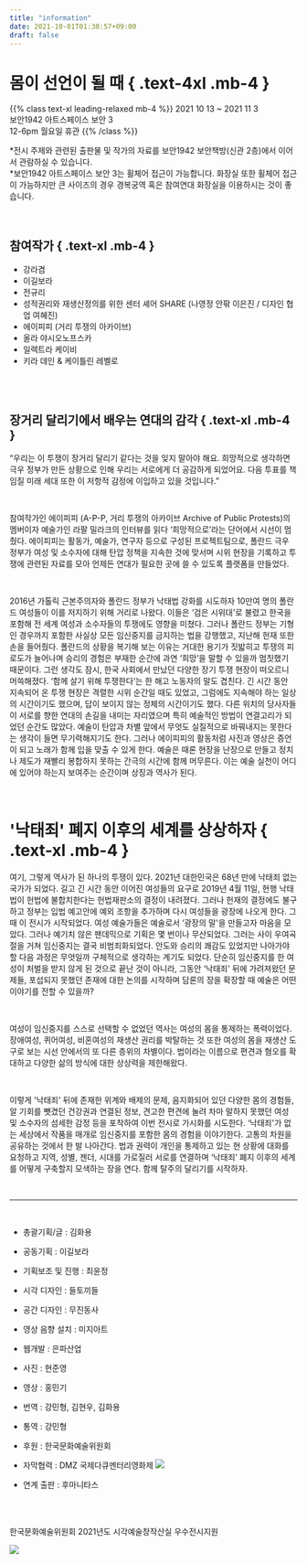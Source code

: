 ```yaml
---
title: "information"
date: 2021-10-01T01:30:57+09:00
draft: false
---
```


# 몸이 선언이 될 때 { .text-4xl .mb-4 }

{{% class text-xl leading-relaxed mb-4 %}}
2021 10 13 ~ 2021 11 3
<br/>
보안1942 아트스페이스 보안 3
<br/>
12-6pm 월요일 휴관
{{% /class %}}

*전시 주제와 관련된 출판물 및 작가의 자료를 보안1942 보안책방(신관 2층)에서 이어서 관람하실 수 있습니다. <br/>
*보안1942 아트스페이스 보안 3는 휠체어 접근이 가능합니다. 화장실 또한 휠체어 접근이 가능하지만 큰 사이즈의 경우 경복궁역 혹은 참여연대 화장실을 이용하시는 것이 좋습니다.

<br/>

## 참여작가 { .text-xl .mb-4 }

 - 강라겸
 - 이길보라
 - 전규리
 - 성적권리와 재생산정의를 위한 센터 셰어 SHARE (나영정 안팎 이은진 / 디자인 협업 여혜진)
 - 에이피피 (거리 투쟁의 아카이브)
 - 올라 야시오노프스카
 - 일렉트라 케이비
 - 키라 데인 & 케이틀린 레벨로

<br/>
<br/>

## 장거리 달리기에서 배우는 연대의 감각 { .text-xl .mb-4 }

“우리는 이 투쟁이 장거리 달리기 같다는 것을 잊지 말아야 해요. 희망적으로 생각하면 극우 정부가 만든 상황으로 인해 우리는 서로에게 더 공감하게 되었어요. 다음 투표를 책임질 미래 세대 또한 이 저항적 감정에 이입하고 있을 것입니다.”

<br/>

참여작가인 에이피피 (A-P-P, 거리 투쟁의 아카이브 Archive of Public Protests)의 멤버이자 예술가인 라팔 밀라크의 인터뷰를 읽다 ‘희망적으로’라는 단어에서 시선이 멈췄다. 에이피피는 활동가, 예술가, 연구자 등으로 구성된 프로젝트팀으로, 폴란드 극우 정부가 여성 및 소수자에 대해 탄압 정책을 지속한 것에 맞서며 시위 현장을 기록하고 투쟁에 관련된 자료를 모아 언제든 연대가 필요한 곳에 쓸 수 있도록 플랫폼을 만들었다.

<br/>

2016년 가톨릭 근본주의자와 폴란드 정부가 낙태법 강화를 시도하자 10만여 명의 폴란드 여성들이 이를 저지하기 위해 거리로 나왔다. 이들은 ‘검은 시위대'로 불렸고 한국을 포함해 전 세계 여성과 소수자들의 투쟁에도 영향을 미쳤다. 그러나 폴란드 정부는 기형인 경우까지 포함한 사실상 모든 임신중지를 금지하는 법을 강행했고, 지난해 헌재 또한 손을 들어줬다. 폴란드의 상황을 복기해 보는 이유는 거대한 용기가 짓밟히고 투쟁의 피로도가 늘어나며 승리의 경험은 부재한 순간에 과연 ‘희망’을 말할 수 있을까 멈칫했기 때문이다. 그런 생각도 잠시, 한국 사회에서 만났던 다양한 장기 투쟁 현장이 떠오르니 머쓱해졌다. ‘함께 살기 위해 투쟁한다’는 한 해고 노동자의 말도 겹친다. 긴 시간 동안 지속되어 온 투쟁 현장은 격렬한 시위 순간일 때도 있었고, 그럼에도 지속해야 하는 일상의 시간이기도 했으며, 답이 보이지 않는 정체의 시간이기도 했다. 다른 위치의 당사자들이 서로를 향한 연대의 손길을 내미는 자리였으며 특히 예술적인 방법이 연결고리가 되었던 순간도 많았다.  예술이 탄압과 차별 앞에서 무엇도 실질적으로 바꿔내지는 못한다는 생각이 들면 무기력해지기도 한다. 그러나 에이피피의 활동처럼 사진과 영상은 증언이 되고 노래가 함께 입을 맞출 수 있게 한다. 예술은 때론 현장을 난장으로 만들고 정치나 제도가 재빨리 봉합하지 못하는 간극의 시간에 함께 머무른다. 이는 예술 실천이 어디에 있어야 하는지 보여주는 순간이며 상징과 역사가 된다.

<br/>

# '낙태죄' 폐지 이후의 세계를 상상하자  { .text-xl .mb-4 }

여기, 그렇게 역사가 된 하나의 투쟁이 있다. 2021년 대한민국은 68년 만에 낙태죄 없는 국가가 되었다. 길고 긴 시간 동안 이어진 여성들의 요구로 2019년 4월 11일, 현행 낙태법이 헌법에 불합치한다는 헌법재판소의 결정이 내려졌다. 그러나 헌재의 결정에도 불구하고 정부는 입법 예고안에 예외 조항을 추가하며 다시 여성들을 광장에 나오게 한다. 그때 이 전시가 시작되었다. 여성 예술가들은 예술로서 ‘광장의 말'을 만들고자 마음을 모았다. 그러나 예기치 않은 팬데믹으로 기획은 몇 번이나 무산되었다. 그러는 사이 우여곡절을 거쳐 임신중지는 결국 비범죄화되었다. 안도와 승리의 쾌감도 있었지만 나아가야 할 다음 과정은 무엇일까 구체적으로 생각하는 계기도 되었다. 단순히 임신중지를 한 여성이 처벌을 받지 않게 된 것으로 끝난 것이 아니라, 그동안 ‘낙태죄' 뒤에 가려져왔던 문제들, 포섭되지 못했던 존재에 대한 논의를 시작하며 담론의 장을 확장할 때 예술은 어떤 이야기를 전할 수 있을까?

<br/>

여성이 임신중지를 스스로 선택할 수 없었던 역사는 여성의 몸을 통제하는 폭력이었다. 장애여성, 퀴어여성, 비혼여성의 재생산 권리를 박탈하는 것 또한 여성의 몸을 재생산 도구로 보는 시선 안에서의 또 다른 층위의 차별이다. 법이라는 이름으로 편견과 혐오를 확대하고 다양한 삶의 방식에 대한 상상력을 제한해왔다.

<br/>

이렇게 '낙태죄' 뒤에 존재한 위계와 배제의 문제, 음지화되어 있던 다양한 몸의 경험들, 알 기회를 뺏겼던 건강권과 연결된 정보, 견고한 편견에 눌려 차마 말하지 못했던 여성 및 소수자의 섬세한 감정 등을 포착하여 이번 전시로 가시화를 시도한다. ‘낙태죄'가 없는 세상에서 작품을 매개로 임신중지를 포함한 몸의 경험을 이야기한다. 고통의 차원을 공유하는 것에서 한 발 나아간다. 법과 권력이 개인을 통제하고 있는 현 상황에 대화를 요청하고 지역, 성별, 젠더, 시대를 가로질러 서로를 연결하며 ‘낙태죄’ 폐지 이후의 세계를 어떻게 구축할지 모색하는 장을 연다. 함께 탈주의 달리기를 시작하자.

<br/>

----
<br/>

 - 총괄기획/글 : 김화용
 - 공동기획 : 이길보라

 - 기획보조 및 진행 : 최윤정
 - 시각 디자인 : 들토끼들
 - 공간 디자인 : 무진동사

 - 영상 음향 설치 : 미지아트
 - 웹개발 : 은파산업
 - 사진 : 현준영
 - 영상 : 홍민기
 - 번역 : 강민형, 김현우, 김화용
 - 통역 : 강민형

 - 후원 : 한국문화예술위원회
 - 자막협력 : DMZ 국제다큐멘터리영화제
   <img class="ml-16 h-10" src="/images/dmzdocs.png"> 
 - 연계 출판 : 후마니타스

<br/>
<br/>

한국문화예술위원회 2021년도 시각예술창작산실 우수전시지원

<img class="h-16" src="/images/arko.png">
